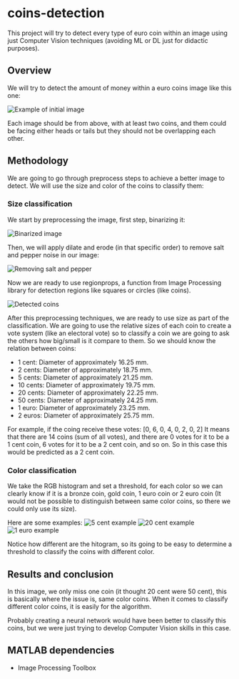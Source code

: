 # coins-detection
This project will try to detect every type of euro coin within an image using just Computer Vision techniques (avoiding ML or DL just for didactic purposes).

## Overview
We will try to detect the amount of money within a euro coins image like this one:

![Example of initial image](images/coins.png)

Each image should be from above, with at least two coins, and them could be facing either heads or tails but they should not be overlapping each other.

## Methodology
We are going to go through preprocess steps to achieve a better image to detect. We will use the size and color of the coins to classify them:

### Size classification


We start by preprocessing the image, first step, binarizing it:

![Binarized image](images/binary.png)

Then, we will apply dilate and erode (in that specific order) to remove salt and pepper noise in our image:

![Removing salt and pepper](images/peppersalt.png)

Now we are ready to use regionprops, a function from Image Processing library for detection regions like squares or circles (like coins).

![Detected coins](images/regionprops.png)

After this preprocessing techniques, we are ready to use size as part of the classification.
We are going to use the relative sizes of each coin to create a vote system (like an electoral vote) so to classify a coin we are going to ask the others how big/small is it compare to them. So we should know the relation between coins:

- 1 cent: Diameter of approximately 16.25 mm.
- 2 cents: Diameter of approximately 18.75 mm.
- 5 cents: Diameter of approximately 21.25 mm.
- 10 cents: Diameter of approximately 19.75 mm.
- 20 cents: Diameter of approximately 22.25 mm.
- 50 cents: Diameter of approximately 24.25 mm.
- 1 euro: Diameter of approximately 23.25 mm.
- 2 euros: Diameter of approximately 25.75 mm.

For example, if the coing receive these votes: [0, 6, 0, 4, 0, 2, 0, 2]
It means that there are 14 coins (sum of all votes), and there are 0 votes for it to be a 1 cent coin, 6 votes for it to be a 2 cent coin, and so on. So in this case this would be predicted as a 2 cent coin.

### Color classification

We take the RGB histogram and set a threshold, for each color so we can clearly know if it is a bronze coin, gold coin, 1 euro coin or 2 euro coin (It would not be possible to distinguish between same color coins, so there we could only use its size).

Here are some examples:
![5 cent example](images/5.png)
![20 cent example](images/20.png)
![1 euro example](images/1.png)


Notice how different are the hitogram, so its going to be easy to determine a threshold to classify the coins with different color.

## Results and conclusion
In this image, we only miss one coin (it thought 20 cent were 50 cent), this is basically where the issue is, same color coins. When it comes to classify different color coins, it is easily for the algorithm.

Probably creating a neural network would have been better to classify this coins, but we were just trying to develop Computer Vision skills in this case.

## MATLAB dependencies
- Image Processing Toolbox
